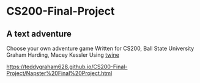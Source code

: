 # CS200-Final-Project

## A text adventure

Choose your own adventure game
Written for CS200, Ball State University
Graham Harding, Macey Kessler
Using [twine](http://twinery.org)


https://teddygraham628.github.io/CS200-Final-Project/Napster%20Final%20Project.html  
